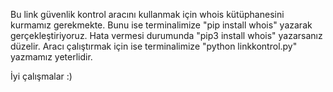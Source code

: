 Bu link güvenlik kontrol aracını kullanmak için whois kütüphanesini kurmamız gerekmekte.
Bunu ise terminalimize "pip install whois" yazarak gerçekleştiriyoruz. Hata vermesi durumunda "pip3 install whois" yazarsanız düzelir.
Aracı çalıştırmak için ise terminalimize "python linkkontrol.py" yazmamız yeterlidir.

İyi çalışmalar :)
